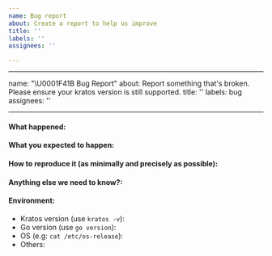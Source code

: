 ```yaml
---
name: Bug report
about: Create a report to help us improve
title: ''
labels: ''
assignees: ''

---
```


---
name: "\U0001F41B Bug Report"
about: Report something that's broken. Please ensure your kratos version is still supported.
title: ''
labels: bug
assignees: ''

---

#### What happened:

#### What you expected to happen:

#### How to reproduce it (as minimally and precisely as possible):

#### Anything else we need to know?:

#### Environment:
- Kratos version (use `kratos -v`):
- Go version (use `go version`):
- OS (e.g: `cat /etc/os-release`):
- Others:
